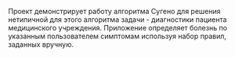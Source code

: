 Проект демонстрирует работу алгоритма Сугено для решения нетипичной для этого алгоритма задачи - диагностики пациента медицинского учреждения. 
Приложение определяет болезнь по указанным пользователем симптомам используя набор правил, заданных вручную.
